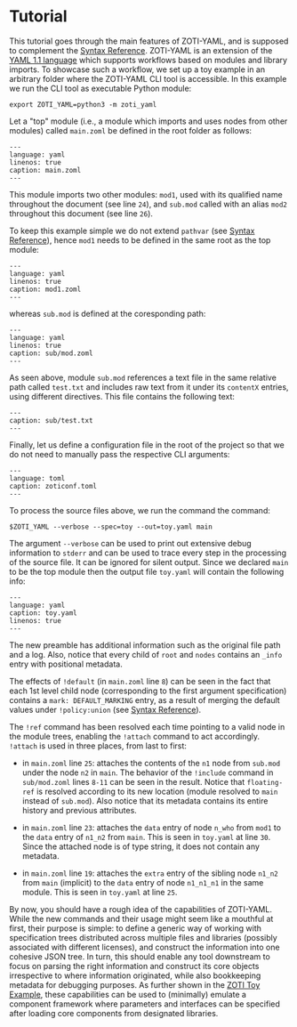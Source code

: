 # Tutorial

This tutorial goes through the main features of ZOTI-YAML, and is
supposed to complement the [Syntax
Reference](syntax-reference). ZOTI-YAML is an extension of the [YAML
1.1 language](https://yaml.org/spec/1.1/) which supports workflows
based on modules and library imports. To showcase such a workflow, we
set up a toy example in an arbitrary folder where the ZOTI-YAML CLI
tool is accessible. In this example we run the CLI tool as executable
Python module:

```
export ZOTI_YAML=python3 -m zoti_yaml
```

Let a "top" module (i.e., a module which imports and uses nodes from
other modules) called `main.zoml` be defined in the root folder as
follows:

```{literalinclude} ../../tests/scenario1/main.zoml
---
language: yaml
linenos: true
caption: main.zoml
---
```

This module imports two other modules: `mod1`, used with its qualified
name throughout the document (see line `24`), and `sub.mod` called
with an alias `mod2` throughout this document (see line `26`).

To keep this example simple we do not extend `pathvar` (see [Syntax
Reference](syntax-reference)), hence `mod1` needs to be defined in the
same root as the top module:


```{literalinclude} ../../tests/scenario1/mod1.zoml
---
language: yaml
linenos: true
caption: mod1.zoml
---
```

whereas `sub.mod` is defined at the coresponding path:

```{literalinclude} ../../tests/scenario1/sub/mod.zoml
---
language: yaml
linenos: true
caption: sub/mod.zoml
---
```

As seen above, module `sub.mod` references a text file in the same
relative path called `test.txt` and includes raw text from it under
its `contentX` entries, using different directives. This file contains
the following text:

```{literalinclude} ../../tests/scenario1/sub/test.txt
---
caption: sub/test.txt
---
```

Finally, let us define a configuration file in the root of the project
so that we do not need to manually pass the respective CLI arguments:

```{literalinclude} ../../tests/scenario1/zoticonf.toml
---
language: toml
caption: zoticonf.toml
---
```

To process the source files above, we run the command the command:

```
$ZOTI_YAML --verbose --spec=toy --out=toy.yaml main
```

The argument `--verbose` can be used to print out extensive debug
information to `stderr` and can be used to trace every step in the
processing of the source file. It can be ignored for silent
output. Since we declared `main` to be the top module then the output
file `toy.yaml` will contain the following info:

```{literalinclude} ../../tests/scenario1/toy.yaml
---
language: yaml
caption: toy.yaml
linenos: true
---
```

The new preamble has additional information such as the original file
path and a log. Also, notice that every child of `root` and `nodes`
contains an `_info` entry with positional metadata.

The effects of `!default` (in `main.zoml` line `8`) can be seen in the
fact that each 1st level child node (corresponding to the first
argument specification) contains a `mark: DEFAULT_MARKING` entry, as a
result of merging the default values under `!policy:union` (see
[Syntax Reference](syntax-reference)).

The `!ref` command has been resolved each time pointing to a valid
node in the module trees, enabling the `!attach` command to act
accordingly. `!attach` is used in three places, from last to first:

- in `main.zoml` line `25`: attaches the contents of the `n1` node
  from `sub.mod` under the node `n2` in `main`. The behavior of the
  `!include` command in `sub/mod.zoml` lines `8-11` can be seen in the 
  result. Notice that `floating-ref` is resolved according to its new
  location (module resolved to `main` instead of `sub.mod`). Also
  notice that its metadata contains its entire history and previous
  attributes.
  
- in `main.zoml` line `23`: attaches the `data` entry of node `n_who`
  from `mod1` to the `data` entry of `n1_n2` from `main`. This is seen
  in `toy.yaml` at line `30`. Since the attached node is of type
  string, it does not contain any metadata.

- in `main.zoml` line `19`: attaches the `extra` entry of the sibling
  node `n1_n2` from `main` (implicit) to the `data` entry of node
  `n1_n1_n1` in the same module. This is seen in `toy.yaml` at line
  `25`.

By now, you should have a rough idea of the capabilities of
ZOTI-YAML. While the new commands and their usage might seem like a
mouthful at first, their purpose is simple: to define a generic way of
working with specification trees distributed across multiple files and
libraries (possibly associated with different licenses), and construct
the information into one cohesive JSON tree. In turn, this should
enable any tool downstream to focus on parsing the right information
and construct its core objects irrespective to where information
originated, while also bookkeeping metadata for debugging purposes. As
further shown in the [ZOTI Toy
Example](https://ericsson.github.io/zoti/example), these capabilities
can be used to (minimally) emulate a component framework where
parameters and interfaces can be specified after loading core
components from designated libraries.
